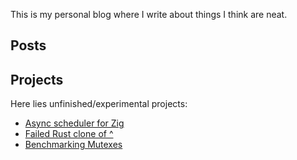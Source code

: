This is my personal blog where I write about things I think are neat. 

## Posts

<!-- * [Concurrency and Async/Await]({{ site.baseurl }}{% post_url 2021-03-25-concurrency %}) -->

## Projects
Here lies unfinished/experimental projects:

* [Async scheduler for Zig](https://github.com/kprotty/zap)
* [Failed Rust clone of ^](https://github.com/kprotty/yaar)
* [Benchmarking Mutexes](https://github.com/kprotty/zig-adaptive-lock)
